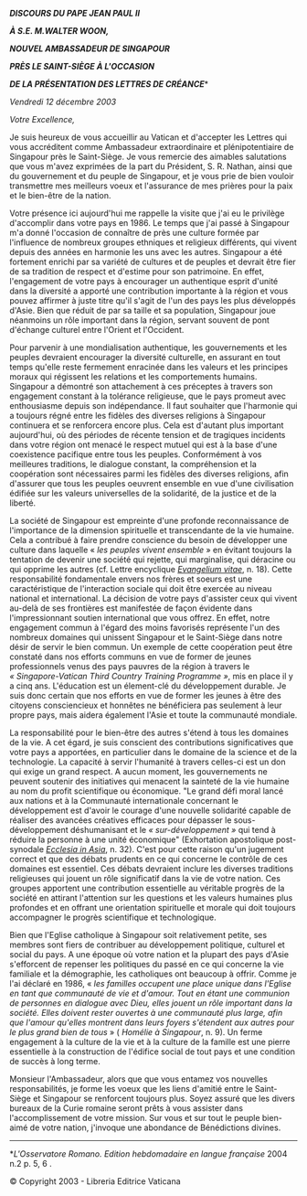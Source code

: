 ***DISCOURS DU PAPE JEAN PAUL II***

***À S.E. M.**WALTER WOON**,***

***NOUVEL AMBASSADEUR DE SINGAPOUR***

***PRÈS LE SAINT-SIÈGE À L'OCCASION***

***DE LA PRÉSENTATION DES LETTRES DE CRÉANCE****

*Vendredi* *12 décembre 2003*

*Votre Excellence,*

Je suis heureux de vous accueillir au Vatican et d'accepter les Lettres qui vous accréditent comme Ambassadeur extraordinaire et plénipotentiaire de Singapour près le Saint-Siège. Je vous remercie des aimables salutations que vous m'avez exprimées de la part du Président, S. R. Nathan, ainsi que du gouvernement et du peuple de Singapour, et je vous prie de bien vouloir transmettre mes meilleurs voeux et l'assurance de mes prières pour la paix et le bien-être de la nation.

Votre présence ici aujourd'hui me rappelle la visite que j'ai eu le privilège d'accomplir dans votre pays en 1986. Le temps que j'ai passé à Singapour m'a donné l'occasion de connaître de près une culture formée par l'influence de nombreux groupes ethniques et religieux différents, qui vivent depuis des années en harmonie les uns avec les autres. Singapour a été fortement enrichi par sa variété de cultures et de peuples et devrait être fier de sa tradition de respect et d'estime pour son patrimoine. En effet, l'engagement de votre pays à encourager un authentique esprit d'unité dans la diversité a apporté une contribution importante à la région et vous pouvez affirmer à juste titre qu'il s'agit de l'un des pays les plus développés d'Asie. Bien que réduit de par sa taille et sa population, Singapour joue néanmoins un rôle important dans la région, servant souvent de pont d'échange culturel entre l'Orient et l'Occident.

Pour parvenir à une mondialisation authentique, les gouvernements et les peuples devraient encourager la diversité culturelle, en assurant en tout temps qu'elle reste fermement enracinée dans les valeurs et les principes moraux qui régissent les relations et les comportements humains. Singapour a démontré son attachement à ces préceptes à travers son engagement constant à la tolérance religieuse, que le pays promeut avec enthousiasme depuis son indépendance. Il faut souhaiter que l'harmonie qui a toujours régné entre les fidèles des diverses religions à Singapour continuera et se renforcera encore plus. Cela est d'autant plus important aujourd'hui, où des périodes de récente tension et de tragiques incidents dans votre région ont menacé le respect mutuel qui est à la base d'une coexistence pacifique entre tous les peuples. Conformément à vos meilleures traditions, le dialogue constant, la compréhension et la coopération sont nécessaires parmi les fidèles des diverses religions, afin d'assurer que tous les peuples oeuvrent ensemble en vue d'une civilisation édifiée sur les valeurs universelles de la solidarité, de la justice et de la liberté.

La société de Singapour est empreinte d'une profonde reconnaissance de l'importance de la dimension spirituelle et transcendante de la vie humaine. Cela a contribué à faire prendre conscience du besoin de développer une culture dans laquelle « *les peuples vivent ensemble* » en évitant toujours la tentation de devenir une société qui rejette, qui marginalise, qui déracine ou qui opprime les autres (cf. Lettre encyclique *[Evangelium vitae](http://www.vatican.va/edocs/FRA0204/_INDEX.HTM)*, n. 18). Cette responsabilité fondamentale envers nos frères et soeurs est une caractéristique de l'interaction sociale qui doit être exercée au niveau national et international. La décision de votre pays d'assister ceux qui vivent au-delà de ses frontières est manifestée de façon évidente dans l'impressionnant soutien international que vous offrez. En effet, notre engagement commun à l'égard des moins favorisés représente l'un des nombreux domaines qui unissent Singapour et le Saint-Siège dans notre désir de servir le bien commun. Un exemple de cette coopération peut être constaté dans nos efforts communs en vue de former de jeunes professionnels venus des pays pauvres de la région à travers le *« *Singapore-Vatican Third Country Training Programme* »*, mis en place il y a cinq ans. L'éducation est un élement-clé du développement durable. Je suis donc certain que nos efforts en vue de former les jeunes à être des citoyens consciencieux et honnêtes ne bénéficiera pas seulement à leur propre pays, mais aidera également l'Asie et toute la communauté mondiale.

La responsabilité pour le bien-être des autres s'étend à tous les domaines de la vie. A cet égard, je suis conscient des contributions significatives que votre pays a apportées, en particulier dans le domaine de la science et de la technologie. La capacité à servir l'humanité à travers celles-ci est un don qui exige un grand respect. A aucun moment, les gouvernements ne peuvent soutenir des initiatives qui menacent la sainteté de la vie humaine au nom du profit scientifique ou économique. "Le grand défi moral lancé aux nations et à la Communauté internationale concernant le développement est d'avoir le courage d'une nouvelle solidarité capable de réaliser des avancées créatives efficaces pour dépasser le sous-développement déshumanisant et le *« *sur-développement* »* qui tend à réduire la personne à une unité économique" (Exhortation apostolique post-synodale [*Ecclesia* *in* *Asia*](/content/john-paul-ii/fr/apost_exhortations/documents/hf_jp-ii_exh_06111999_ecclesia-in-asia.html), n. 32). C'est pour cette raison qu'un jugement correct et que des débats prudents en ce qui concerne le contrôle de ces domaines est essentiel. Ces débats devraient inclure les diverses traditions religieuses qui jouent un rôle significatif dans la vie de votre nation. Ces groupes apportent une contribution essentielle au véritable progrès de la société en attirant l'attention sur les questions et les valeurs humaines plus profondes et en offrant une orientation spirituelle et morale qui doit toujours accompagner le progrès scientifique et technologique.

Bien que l'Eglise catholique à Singapour soit relativement petite, ses membres sont fiers de contribuer au développement politique, culturel et social du pays. A une époque où votre nation et la plupart des pays d'Asie s'efforcent de repenser les politiques du passé en ce qui concerne la vie familiale et la démographie, les catholiques ont beaucoup à offrir. Comme je l'ai déclaré en 1986, « *les familles occupent une place unique dans l'Eglise en tant que communauté de vie et d'amour. Tout en étant une communion de personnes en dialogue avec Dieu, elles jouent un rôle important dans la société. Elles doivent rester ouvertes à une communauté plus large, afin que l'amour qu'elles montrent dans leurs foyers s'étendent aux autres pour le plus grand bien de tous* » ( *Homélie à Singapour*, n. 9). Un ferme engagement à la culture de la vie et à la culture de la famille est une pierre essentielle à la construction de l'édifice social de tout pays et une condition de succès à long terme.

Monsieur l'Ambassadeur, alors que que vous entamez vos nouvelles responsabilités, je forme les voeux que les liens d'amitié entre le Saint-Siège et Singapour se renforcent toujours plus. Soyez assuré que les divers bureaux de la Curie romaine seront prêts à vous assister dans l'accomplissement de votre mission. Sur vous et sur tout le peuple bien-aimé de votre nation, j'invoque une abondance de Bénédictions divines.

* * *

**L'Osservatore Romano.  Edition hebdomadaire en langue française* 2004 n.2 p. 5, 6
.

© Copyright 2003 - Libreria Editrice Vaticana